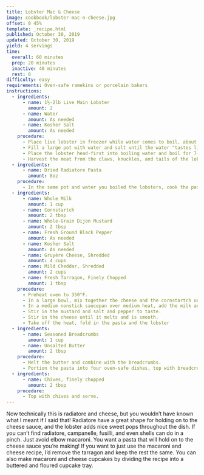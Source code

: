 ```yaml
---
title: Lobster Mac & Cheese
image: cookbook/lobster-mac-n-cheese.jpg
offset: 0 45%
template: _recipe.html
published: October 30, 2019
updated: October 30, 2019
yield: 4 servings
time:
  overall: 60 minutes
  prep: 20 minutes
  inactive: 40 minutes
  rest: 0
difficulty: easy
requirements: Oven-safe ramekins or porcelain bakers
instructions:
  - ingredients:
      - name: 1½-2lb Live Main Lobster
        amount: 2
      - name: Water
        amount: As needed
      - name: Kosher Salt
        amount: As needed
    procedure:
      - Place live lobster in freezer while water comes to boil, about 15-20 minutes
      - Fill a large pot with water and salt until the water "tastes like the sea" and bring to a boil
      - Place the lobster head-first into boiling water and boil for 7-8 minutes for 1½lb lobsters, 8-10 minutes for 2lb lobsters. Slightly under-cooking the lobster here is okay as we'll be baking it later.
      - Harvest the meat from the claws, knuckles, and tails of the lobsters, and cut into equal bite-sized pieces. Set aside.
  - ingredients:
      - name: Dried Radiatore Pasta
        amount: 8oz
    procedure:
      - In the same pot and water you boiled the lobsters, cook the pasta according to the manufacturer's directions. When done, reserve about 2 cups of pasta water, drain the pasta, and set aside.
  - ingredients:
      - name: Whole Milk
        amount: 1 cup
      - name: Cornstartch
        amount: 2 tbsp
      - name: Whole-Grain Dijon Mustard
        amount: 2 tbsp
      - name: Fresh Ground Black Pepper
        amount: As needed
      - name: Kosher Salt
        amount: As needed
      - name: Gruyère Cheese, Shredded
        amount: 4 cups
      - name: Mild Cheddar, Shredded
        amount: 2 cups
      - name: Fresh Tarragon, Finely Chopped
        amount: 1 tbsp
    procedure:
      - Preheat oven to 350°F.
      - In a large bowl, mix together the cheese and the cornstartch until cheese is evenly coated.
      - In a medium nonstick saucepan over medium heat, add the milk and tarragon and bring to a boil, stirring often, and then reduce to a simmer.
      - Stir in the mustard and salt and pepper to taste.
      - Stir in the cheese until it melts and is smooth.
      - Take off the heat, fold in the pasta and the lobster
  - ingredients:
      - name: Seasoned Breadcrumbs
        amount: 1 cup
      - name: Unsalted Butter
        amount: 2 tbsp
    procedure:
      - Melt the butter and combine with the breadcrumbs.
      - Portion the pasta into four oven-safe dishes, top with breadcrumbs, and bake until golden brown on top, 15-20 minutes
  - ingredients:
      - name: Chives, finely chopped
        amount: 2 tbsp
    procedure:
      - Top with chives and serve.
---
```


Now technically this is radiatore and cheese, but you wouldn’t have known what I meant if I said that! Radiatore have a great shape for holding on to the cheese sauce, and the lobster adds nice sweet pops throughout the dish. If you can’t find radiatore, campanelle, fusilli, and even shells can do in a pinch. Just avoid elbow macaroni. You want a pasta that will hold on to the cheese sauce you’re making! If you want to just use the macaroni and cheese recipe, I’d remove the tarragon and keep the rest the same. You can also make macaroni and cheese cupcakes by dividing the recipe into a buttered and floured cupcake tray.
